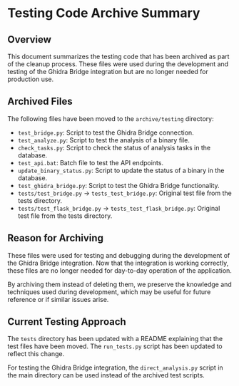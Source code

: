 # Testing Code Archive Summary

## Overview

This document summarizes the testing code that has been archived as part of the cleanup process. These files were used during the development and testing of the Ghidra Bridge integration but are no longer needed for production use.

## Archived Files

The following files have been moved to the `archive/testing` directory:

- `test_bridge.py`: Script to test the Ghidra Bridge connection.
- `test_analyze.py`: Script to test the analysis of a binary file.
- `check_tasks.py`: Script to check the status of analysis tasks in the database.
- `test_api.bat`: Batch file to test the API endpoints.
- `update_binary_status.py`: Script to update the status of a binary in the database.
- `test_ghidra_bridge.py`: Script to test the Ghidra Bridge functionality.
- `tests/test_bridge.py` → `tests_test_bridge.py`: Original test file from the tests directory.
- `tests/test_flask_bridge.py` → `tests_test_flask_bridge.py`: Original test file from the tests directory.

## Reason for Archiving

These files were used for testing and debugging during the development of the Ghidra Bridge integration. Now that the integration is working correctly, these files are no longer needed for day-to-day operation of the application.

By archiving them instead of deleting them, we preserve the knowledge and techniques used during development, which may be useful for future reference or if similar issues arise.

## Current Testing Approach

The `tests` directory has been updated with a README explaining that the test files have been moved. The `run_tests.py` script has been updated to reflect this change.

For testing the Ghidra Bridge integration, the `direct_analysis.py` script in the main directory can be used instead of the archived test scripts. 
